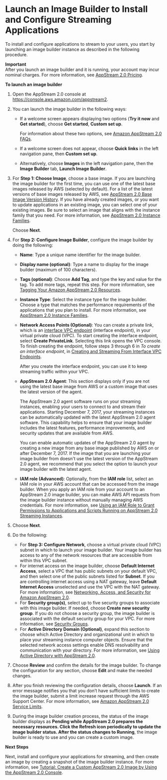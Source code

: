 # Launch an Image Builder to Install and Configure Streaming Applications<a name="tutorial-image-builder-create"></a>

 To install and configure applications to stream to your users, you start by launching an image builder instance as described in the following procedure\.

**Important**  
After you launch an image builder and it is running, your account may incur nominal charges\. For more information, see [AppStream 2\.0 Pricing](https://aws.amazon.com/appstream2/pricing/)\.

**To launch an image builder**

1. Open the AppStream 2\.0 console at [https://console\.aws\.amazon\.com/appstream2](https://console.aws.amazon.com/appstream2)\.

1. You can launch the image builder in the following ways: 
   + If a welcome screen appears displaying two options \(**Try it now** and **Get started**\), choose **Get started**, **Custom set up**\. 

     For information about these two options, see [Amazon AppStream 2\.0 FAQs](https://aws.amazon.com/appstream2/faqs/)\.
   + If a welcome screen does not appear, choose **Quick links** in the left navigation pane, then **Custom set up**\. 
   + Alternatively, choose **Images** in the left navigation pane, then the **Image Builder** tab, **Launch Image Builder**\.

1. For **Step 1: Choose Image**, choose a base image\. If you are launching the image builder for the first time, you can use one of the latest base images released by AWS \(selected by default\)\. For a list of the latest versions of base images released by AWS, see [AppStream 2\.0 Base Image Version History](base-image-version-history.md)\. If you have already created images, or you want to update applications in an existing image, you can select one of your existing images\. Be sure to select an image that aligns with the instance family that you need\. For more information, see [AppStream 2\.0 Instance Families](instance-types.md)\.

   Choose **Next**\.

1. For **Step 2: Configure Image Builder**, configure the image builder by doing the following: 
   + **Name**: Type a unique name identifier for the image builder\.
   + **Display name \(optional\)**: Type a name to display for the image builder \(maximum of 100 characters\)\.
   + **Tags \(optional\)**: Choose **Add Tag**, and type the key and value for the tag\. To add more tags, repeat this step\. For more information, see [Tagging Your Amazon AppStream 2\.0 Resources](tagging-basic.md)\.
   + **Instance Type**: Select the instance type for the image builder\. Choose a type that matches the performance requirements of the applications that you plan to install\. For more information, see [AppStream 2\.0 Instance Families](instance-types.md)\.
   + **Network Access Points \(Optional\)**: You can create a private link, which is an [interface VPC endpoint](https://docs.aws.amazon.com/vpc/latest/userguide/vpce-interface.html) \(interface endpoint\), in your virtual private cloud \(VPC\)\. To start creating the interface endpoint, select **Create PrivateLink**\. Selecting this link opens the VPC console\. To finish creating the endpoint, follow steps 3 through 6 in *To create an interface endpoint*, in [Creating and Streaming From Interface VPC Endpoints](creating-streaming-from-interface-vpc-endpoints.md)\.

     After you create the interface endpoint, you can use it to keep streaming traffic within your VPC\.
   + **AppStream 2\.0 Agent**: This section displays only if you are not using the latest base image from AWS or a custom image that uses the latest version of the agent\.

     The AppStream 2\.0 agent software runs on your streaming instances, enabling your users to connect to and stream their applications\. Starting December 7, 2017, your streaming instances can be automatically updated with the latest AppStream 2\.0 agent software\. This capability helps to ensure that your image builder includes the latest features, performance improvements, and security updates that are available from AWS\. 

     You can enable automatic updates of the AppStream 2\.0 agent by creating a new image from any base image published by AWS on or after December 7, 2017\. If the image that you are launching your image builder from doesn't use the latest version of the AppStream 2\.0 agent, we recommend that you select the option to launch your image builder with the latest agent\. 
   + **IAM role \(Advanced\)**: Optionally, from the **IAM role** list, select an IAM role in your AWS account that can be accessed from the image builder\. When you apply an IAM role from your account to an AppStream 2\.0 image builder, you can make AWS API requests from the image builder instance without manually managing AWS credentials\. For more information, see [Using an IAM Role to Grant Permissions to Applications and Scripts Running on AppStream 2\.0 Streaming Instances](using-iam-roles-to-grant-permissions-to-applications-scripts-streaming-instances.md)\.

1. Choose **Next**\.

1. Do the following:
   + For **Step 3: Configure Network**, choose a virtual private cloud \(VPC\) subnet in which to launch your image builder\. Your image builder has access to any of the network resources that are accessible from within this VPC subnet\. 
   + For internet access on the image builder, choose **Default Internet Access**, select a VPC that has public subnets on your default VPC, and then select one of the public subnets listed for **Subnet**\. If you are controlling internet access using a NAT gateway, leave **Default Internet Access** unselected and use the VPC with the NAT gateway\. For more information, see [Networking, Access, and Security for Amazon AppStream 2\.0](managing-network.md)\. 
   + For **Security group\(s\)**, select up to five security groups to associate with this image builder\. If needed, choose **Create new security group**\. If you do not choose a security group, the image builder is associated with the default security group for your VPC\. For more information, see [Security Groups](managing-network.md#managing-network-security-groups)\.
   + For **Active Directory Domain \(Optional\)**, expand this section to choose which Active Directory and organizational unit in which to place your streaming instance computer objects\. Ensure that the selected network access settings enable DNS resolvability and communication with your directory\. For more information, see [Using Active Directory with AppStream 2\.0](active-directory.md)\.

1. Choose **Review** and confirm the details for the image builder\. To change the configuration for any section, choose **Edit** and make the needed changes\.

1. After you finish reviewing the configuration details, choose **Launch**\. If an error message notifies you that you don’t have sufficient limits to create the image builder, submit a limit increase request through the AWS Support Center\. For more information, see [Amazon AppStream 2\.0 Service Limits](limits.md)\.

1. During the image builder creation process, the status of the image builder displays as **Pending **while AppStream 2\.0 prepares the necessary resources\. Click the **Refresh** icon periodically to update the image builder status\. After the status changes to** Running**, the image builder is ready to use and you can create a custom image\.

**Next Steps**

Next, install and configure your applications for streaming, and then create an image by creating a snapshot of the image builder instance\. For more information, see [Tutorial: Create a Custom AppStream 2\.0 Image by Using the AppStream 2\.0 Console](tutorial-image-builder.md)\.